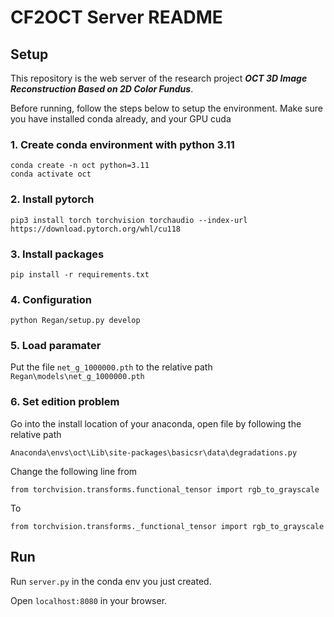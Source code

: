 # CF2OCT Server README

## Setup

This repository is the web server of the research project ***OCT 3D Image Reconstruction Based on 2D Color Fundus***.

Before running, follow the steps below to setup the environment. Make sure you have installed conda already, and your GPU cuda 

### 1. Create conda environment with python 3.11

```
conda create -n oct python=3.11
conda activate oct
```

### 2. Install pytorch

```
pip3 install torch torchvision torchaudio --index-url https://download.pytorch.org/whl/cu118
```

### 3. Install packages

```
pip install -r requirements.txt
```

### 4. Configuration

```
python Regan/setup.py develop

```
### 5. Load paramater

Put the file `net_g_1000000.pth` to the relative path  `Regan\models\net_g_1000000.pth`

### 6. Set edition problem

Go into the install location of your anaconda, open file by following the relative path

```
Anaconda\envs\oct\Lib\site-packages\basicsr\data\degradations.py
```
Change the following line from 
```
from torchvision.transforms.functional_tensor import rgb_to_grayscale
```
To
```
from torchvision.transforms._functional_tensor import rgb_to_grayscale
```

## Run

Run `server.py` in the conda env you just created.

Open `localhost:8080` in your browser.


